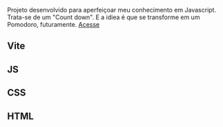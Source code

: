 Projeto desenvolvido para aperfeiçoar meu conhecimento em Javascript.
Trata-se de um "Count down".
E a idiea é que se transforme em um Pomodoro, futuramente.
[Acesse](https://focus-app-one.vercel.app/)

## Vite
## JS
## CSS
## HTML
